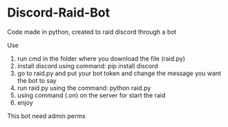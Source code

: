 # Discord-Raid-Bot
Code made in python, created to raid discord through a bot

Use

1. run cmd in the folder where you download the file (raid.py)
2. install discord using command: pip install discord
3. go to raid.py and put your bot token and change the message you want the bot to say
4. run raid.py using the command: python raid.py
5. using command (.on) on the server for start the raid
6. enjoy

This bot need admin perms
